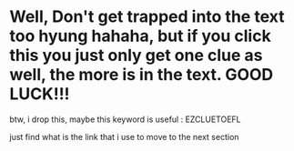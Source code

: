 # Well, Don't get trapped into the text too hyung hahaha, but if you click this you just only get one clue as well, the more is in the text. GOOD LUCK!!!







btw, i drop this, maybe this keyword is useful : EZCLUETOEFL

just find what is the link that i use to move to the next section

